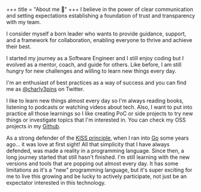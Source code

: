 +++
title = "About me 👋"
+++
I believe in the power of clear communication and setting expectations establishing a foundation of trust and transparency with my team. 

I consider myself a born leader who wants to provide guidance, support, and a framework for collaboration, enabling everyone to thrive and achieve their best.

I started my journey as a Software Engineer and I still enjoy coding but I evolved as a mentor, coach, and guide for others. Like before, I am still hungry for new challenges and willing to learn new things every day. 

I'm an enthusiast of best practices as a way of success and you can find me as [@charly3pins](https://twitter.com/charly3pins) on Twitter.

I like to learn new things almost every day so I'm always reading books, listening to podcasts or watching videos about tech. Also, I want to put into practice all those learnings so I like creating PoC or side projects to try new things or investigate topics that I'm interested in. You can check my OSS projects in my [Github](https://github.com/charly3pins).

As a strong defender of the [KISS principle](https://en.wikipedia.org/wiki/KISS_principle), when I ran into [Go](https://golang.org/) some years ago... it was love at first sight! All that simplicity that I have always defended, was made a reality in a programming language. Since then, a long journey started that still hasn't finished. I'm still learning with the new versions and tools that are popping out almost every day. It has some limitations as it's a "new" programming language, but it's super exciting for me to live this growing and be lucky to actively participate, not just be an expectator interested in this technology.
